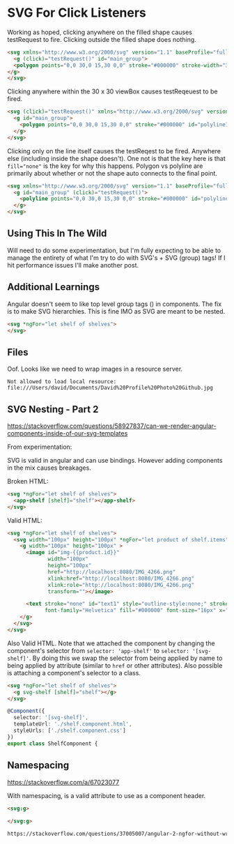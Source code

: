 # SVG For Click Listeners

Working as hoped, clicking anywhere on the filled shape causes testRequest to fire. Clicking outside the filled shape does nothing.
```html
<svg xmlns="http://www.w3.org/2000/svg" version="1.1" baseProfile="full" width="30px" height="30px" viewBox="0 0 30 30" preserveAspectRatio="xMidYMid meet" style="zoom: 1;">
  <g (click)="testRequest()" id="main_group">
  <polygon points="0,0 30,0 15,30 0,0" stroke="#000000" stroke-width="3px" transform=""></polygon>
</g>
</svg>
```

Clicking anywhere within the 30 x 30 viewBox causes testReqeuest to be fired.
```html
<svg (click)="testRequest()" xmlns="http://www.w3.org/2000/svg" version="1.1" baseProfile="full" width="30px" height="30px" viewBox="0 0 30 30" preserveAspectRatio="xMidYMid meet" style="zoom: 1;">
  <g id="main_group">
    <polygon points="0,0 30,0 15,30 0,0" stroke="#000000" id="polyline1" stroke-width="3px" fill="none" transform=""></polygon>
  </g>
</svg>
```

Clicking only on the line itself causes the testReqest to be fired. Anywhere else (including inside the shape doesn't). One not is that the key here is that `fill="none"` is the key for why this happens. Polygon vs polyline are primarily about whether or not the shape auto connects to the final point.
```html
<svg xmlns="http://www.w3.org/2000/svg" version="1.1" baseProfile="full" width="30px" height="30px" viewBox="0 0 30 30" preserveAspectRatio="xMidYMid meet" style="zoom: 1;">
  <g id="main_group" (click)="testRequest()">
    <polyline points="0,0 30,0 15,30 0,0" stroke="#000000" id="polyline1" stroke-width="3px" fill="none" transform=""></polyline>
  </g>
</svg>
```

## Using This In The Wild
Will need to do some experimentation, but I'm fully expecting to be able to manage the entirety of what I'm try to do with SVG's + SVG <g> (group) tags! If I hit performance issues I'll make another post.

## Additional Learnings

Angular doesn't seem to like top level group tags (<g>) in components. The fix is to make SVG hierarchies. This is fine IMO as SVG are meant to be nested.
```html
<svg *ngFor="let shelf of shelves">
</svg>
```

## Files

Oof. Looks like we need to wrap images in a resource server.

`Not allowed to load local resource: file:///Users/david/Documents/David%20Profile%20Photo%20Github.jpg`

## SVG Nesting - Part 2

https://stackoverflow.com/questions/58927837/can-we-render-angular-components-inside-of-our-svg-templates

From experimentation:

SVG is valid in angular and can use bindings. However adding components in the mix causes breakages.

Broken HTML:
```html
<svg *ngFor="let shelf of shelves">
  <app-shelf [shelf]="shelf"></app-shelf>
</svg>
```

Valid HTML:
```html
<svg *ngFor="let shelf of shelves">
  <svg width="100px" height="100px" *ngFor="let product of shelf.items">
    <g width="100px" height="100px" >
      <image id="img-{{product.id}}"
             width="100px"
             height="100px"
             href="http://localhost:8080/IMG_4266.png"
             xlink:href="http://localhost:8080/IMG_4266.png"
             xlink:role="http://localhost:8080/IMG_4266.png"
             transform=""></image>

      <text stroke="none" id="text1" style="outline-style:none;" stroke-width="1px" text-rendering="geometricPrecision"
            font-family="Helvetica" fill="#000000" font-size="16px" x="30px" y="20px" transform="" text-anchor="middle">{{product.name}}</text>
    </g>
  </svg>
</svg>
```

Also Valid HTML. Note that we attached the component by changing the component's selector from `selector: 'app-shelf'` to `selector: '[svg-shelf]'`. By doing this we swap the selector from being applied by name to being applied by attribute (similar to `href` or other attributes). Also possible is attaching a component's selector to a class.


```html
<svg *ngFor="let shelf of shelves">
  <g svg-shelf [shelf]="shelf"></g>
</svg>
```

```ts
@Component({
  selector: '[svg-shelf]',
  templateUrl: './shelf.component.html',
  styleUrls: ['./shelf.component.css']
})
export class ShelfComponent {
```

## Namespacing

https://stackoverflow.com/a/67023077

With namespacing, <g> is a valid attribute to use as a component header.

```html
<svg:g>
    
</svg:g>
```

```html
https://stackoverflow.com/questions/37005007/angular-2-ngfor-without-wrapping-in-a-container
```
